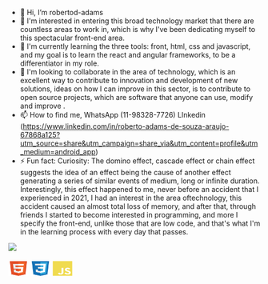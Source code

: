 - 👋 Hi, I’m robertod-adams
- 👀 I'm interested in entering this broad technology market that there are countless areas to work in, which is why I've been dedicating myself to this spectacular front-end area.
- 🌱 I'm currently learning the three tools: front, html, css and javascript, and my goal is to learn the react and angular frameworks, to be a differentiator in my role.
- 💞️ I'm looking to collaborate in the area of ​​technology, which is an excellent way to contribute to innovation and development of new solutions, ideas on how I can improve in this sector, is to contribute to open source projects, which are software that anyone can use, modify and improve .
- 📫 How to find me, WhatsApp (11-98328-7726) LInkedin (https://www.linkedin.com/in/roberto-adams-de-souza-araujo-67868a125?utm_source=share&utm_campaign=share_via&utm_content=profile&utm_medium=android_app)
- ⚡ Fun fact: Curiosity: The domino effect, cascade effect or chain effect suggests the idea of ​​an effect being the cause of another effect generating a series of similar events of medium, long or infinite duration. Interestingly, this effect happened to me, never before an accident that I experienced in 2021, I had an interest in the area of ​​technology, this accident caused an almost total loss of memory, and after that, through friends I started to become interested in programming, and more I specify the front-end, unlike those that are low code, and that's what I'm in the learning process with every day that passes.

<!---
robertod-adams/robertod-adams is a ✨ special ✨ repository because its `README.md` (this file) appears on your GitHub profile.
You can click the Preview link to take a look at your changes.
--->

<div>
  
  <img height="180em" src="https://github-readme-stats.vercel.app/api?username=robertod-adams&show_icons=true&theme=dark&include_all_commits=true&count_private=true"/> 
  
</div>

<div
  style="display: inline_block"><br>

<img align="center" alt="Beto-HTML" height="30" width="40" src="https://raw.githubusercontent.com/devicons/devicon/master/icons/html5/html5-original.svg"> 
<img align="center" alt="Beto-CSS" height="30" width="40" src="https://raw.githubusercontent.com/devicons/devicon/master/icons/css3/css3-original.svg">
<img align="center" alt="Beto-Js" height="30" width="40" src="https://raw.githubusercontent.com/devicons/devicon/master/icons/javascript/javascript-plain.svg">

</div>


